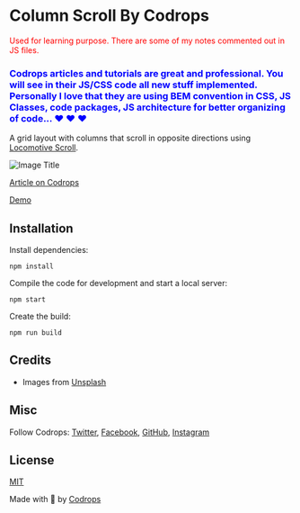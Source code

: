 # Column Scroll By Codrops

<span style="color:red">Used for learning purpose.
There are some of my notes commented out in JS files.\
<span>

### <span style= "color:blue"> **Codrops articles and tutorials are great and professional. You will see in their JS/CSS code all new stuff implemented. Personally I love that they are using BEM convention in CSS, JS Classes, code packages, JS architecture for better organizing of code... :heart: :heart: :heart:**<span>

A grid layout with columns that scroll in opposite directions using [Locomotive Scroll](https://locomotivemtl.github.io/locomotive-scroll/).

![Image Title](https://tympanus.net/codrops/wp-content/uploads/2021/12/columscroll_feat.jpg)

[Article on Codrops](https://tympanus.net/codrops/?p=57959)

[Demo](https://tympanus.net/Development/ColumnScroll/)

## Installation

Install dependencies:

```
npm install
```

Compile the code for development and start a local server:

```
npm start
```

Create the build:

```
npm run build
```

## Credits

- Images from [Unsplash](https://unsplash.com/)

## Misc

Follow Codrops: [Twitter](http://www.twitter.com/codrops), [Facebook](http://www.facebook.com/codrops), [GitHub](https://github.com/codrops), [Instagram](https://www.instagram.com/codropsss/)

## License

[MIT](LICENSE)

Made with :blue_heart: by [Codrops](http://www.codrops.com)
